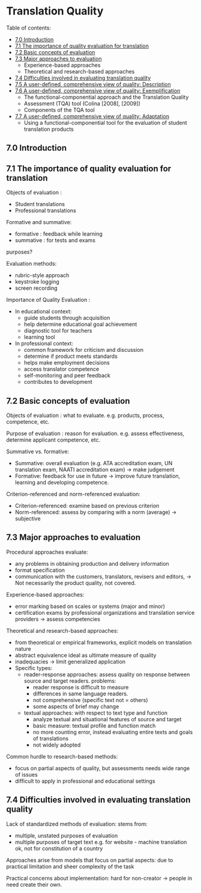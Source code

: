 # Translation Quality

Table of contents:
- [7.0 Introduction](#70-introduction)
- [7.1 The importance of quality evaluation for translation](#71-the-importance-of-quality-evaluation-for-translation)
- [7.2 Basic concepts of evaluation](#72-basic-concepts-of-evaluation)
- [7.3 Major approaches to evaluation](#73-major-approaches-to-evaluation)
    - Experience-based approaches
    - Theoretical and research-based approaches
- [7.4 Difficulties involved in evaluating translation quality](#74-difficulties-involved-in-evaluating-translation-quality)
- [7.5 A user-defined, comprehensive view of quality: Description]()
- [7.6 A user-defined, comprehensive view of quality: Exemplification]()
    - The functional-componential approach and the Translation Quality
    - Assessment (TQA) tool (Colina [2008], [2009])
    - Components of the TQA tool
- [7.7 A user-defined, comprehensive view of quality: Adaptation]()
    - Using a functional-componential tool for the evaluation of student
translation products

## 7.0 Introduction

## 7.1 The importance of quality evaluation for translation

Objects of evaluation :
- Student translations
- Professional translations

Formative and summative:
- formative : feedback while learning
- summative : for tests and exams

purposes?

Evaluation methods:
- rubric-style approach
- keystroke logging
- screen recording

Importance of Quality Evaluation :
- In educational context:
    - guide students through acquisition
    - help determine educational goal achievement
    - diagnostic tool for teachers
    - learning tool
- In professional context:
    - common framework for criticism and discussion
    - determine if product meets standards
    - helps make employment decisions
    - access translator competence
    - self-monitoring and peer feedback
    - contributes to development

## 7.2 Basic concepts of evaluation

Objects of evaluation : what to evaluate. e.g. products, process, competence, etc.

Purpose of evaluation : reason for evaluation. e.g. assess effectiveness, determine applicant competence, etc.

Summative vs. formative:
- Summative: overall evaluation (e.g. ATA accreditation exam, UN translation exam, NAATI accreditation exam) -> make judgement
- Formative: feedback for use in future -> improve future translation, learning and developing competence.

Criterion-referenced and norm-referenced evaluation:
- Criterion-referenced: examine based on previous criterion
- Norm-referenced: assess by comparing with a norm (average) -> subjective

## 7.3 Major approaches to evaluation

Procedural approaches evaluate:
- any problems in obtaining production and delivery information
- format specification
- communication with the customers, translators, revisers and editors,
-> Not necessarily the product quality, not covered.

Experience-based approaches: 
- error marking based on scales or systems (major and minor)
- certification exams by professional organizations and translation service providers -> assess competencies

Theoretical and research-based approaches:
- from theoretical or empirical frameworks, explicit models on translation nature
- abstract equivalence ideal as ultimate measure of quality
- inadequacies -> limit generalized application
- Specific types:
    - reader-response approaches: assess quality on response between source and target readers. problems:
        - reader response is difficult to measure
        - differences in same language readers.
        - not comprehensive (specific text not = others)
        - some aspects of brief may change
    - textual approaches: with respect to text type and function
        - analyze textual and situational features of source and target
        - basic measure: textual profile and function match
        - no more counting error, instead evaluating entire texts and goals of translations
        - not widely adopted

Common hurdle to research-based methods: 
- focus on partial aspects of quality, but assessments needs wide range of issues
- difficult to apply in professional and educational settings

## 7.4 Difficulties involved in evaluating translation quality

Lack of standardized methods of evaluation: stems from:
- multiple, unstated purposes of evaluation 
- multiple purposes of target text
e.g. for website - machine translation ok, not for constitution of a country

Approaches arise from models that focus on partial aspects: due to practical limitation and sheer complexity of the task

Practical concerns about implementation: hard for non-creator -> people in need create their own.